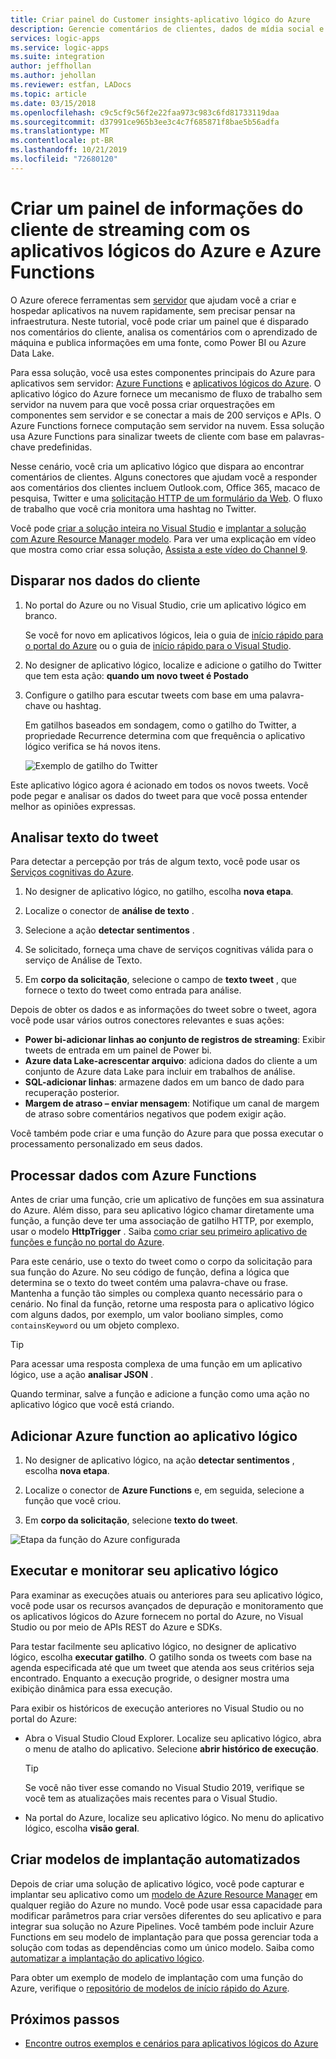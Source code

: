 ```yaml
---
title: Criar painel do Customer insights-aplicativo lógico do Azure
description: Gerencie comentários de clientes, dados de mídia social e muito mais criando um painel de clientes com aplicativos lógicos do Azure e Azure Functions
services: logic-apps
ms.service: logic-apps
ms.suite: integration
author: jeffhollan
ms.author: jehollan
ms.reviewer: estfan, LADocs
ms.topic: article
ms.date: 03/15/2018
ms.openlocfilehash: c9c5cf9c56f2e22faa973c983c6fd81733119daa
ms.sourcegitcommit: d37991ce965b3ee3c4c7f685871f8bae5b56adfa
ms.translationtype: MT
ms.contentlocale: pt-BR
ms.lasthandoff: 10/21/2019
ms.locfileid: "72680120"
---
```

# <a name="create-a-streaming-customer-insights-dashboard-with-azure-logic-apps-and-azure-functions"></a>Criar um painel de informações do cliente de streaming com os aplicativos lógicos do Azure e Azure Functions

O Azure oferece ferramentas sem [servidor](https://azure.microsoft.com/solutions/serverless/) que ajudam você a criar e hospedar aplicativos na nuvem rapidamente, sem precisar pensar na infraestrutura. Neste tutorial, você pode criar um painel que é disparado nos comentários do cliente, analisa os comentários com o aprendizado de máquina e publica informações em uma fonte, como Power BI ou Azure Data Lake.

Para essa solução, você usa estes componentes principais do Azure para aplicativos sem servidor: [Azure Functions](https://azure.microsoft.com/services/functions/) e [aplicativos lógicos do Azure](https://azure.microsoft.com/services/logic-apps/).
O aplicativo lógico do Azure fornece um mecanismo de fluxo de trabalho sem servidor na nuvem para que você possa criar orquestrações em componentes sem servidor e se conectar a mais de 200 serviços e APIs. O Azure Functions fornece computação sem servidor na nuvem. Essa solução usa Azure Functions para sinalizar tweets de cliente com base em palavras-chave predefinidas.

Nesse cenário, você cria um aplicativo lógico que dispara ao encontrar comentários de clientes. Alguns conectores que ajudam você a responder aos comentários dos clientes incluem Outlook.com, Office 365, macaco de pesquisa, Twitter e uma [solicitação HTTP de um formulário da Web](https://blogs.msdn.microsoft.com/logicapps/2017/01/30/calling-a-logic-app-from-an-html-form/). O fluxo de trabalho que você cria monitora uma hashtag no Twitter.

Você pode [criar a solução inteira no Visual Studio](../logic-apps/quickstart-create-logic-apps-with-visual-studio.md) e [implantar a solução com Azure Resource Manager modelo](../logic-apps/logic-apps-deploy-azure-resource-manager-templates.md). Para ver uma explicação em vídeo que mostra como criar essa solução, [Assista a este vídeo do Channel 9](https://aka.ms/logicappsdemo). 

## <a name="trigger-on-customer-data"></a>Disparar nos dados do cliente

1. No portal do Azure ou no Visual Studio, crie um aplicativo lógico em branco. 

   Se você for novo em aplicativos lógicos, leia o guia de [início rápido para o portal do Azure](../logic-apps/quickstart-create-first-logic-app-workflow.md) ou o guia de [início rápido para o Visual Studio](../logic-apps/quickstart-create-logic-apps-with-visual-studio.md).

2. No designer de aplicativo lógico, localize e adicione o gatilho do Twitter que tem esta ação: **quando um novo tweet é Postado**

3. Configure o gatilho para escutar tweets com base em uma palavra-chave ou hashtag.

   Em gatilhos baseados em sondagem, como o gatilho do Twitter, a propriedade Recurrence determina com que frequência o aplicativo lógico verifica se há novos itens.

   ![Exemplo de gatilho do Twitter][1]

Este aplicativo lógico agora é acionado em todos os novos tweets. Você pode pegar e analisar os dados do tweet para que você possa entender melhor as opiniões expressas. 

## <a name="analyze-tweet-text"></a>Analisar texto do tweet

Para detectar a percepção por trás de algum texto, você pode usar os [Serviços cognitivas do Azure](https://azure.microsoft.com/services/cognitive-services/).

1. No designer de aplicativo lógico, no gatilho, escolha **nova etapa**.

2. Localize o conector de **análise de texto** .

3. Selecione a ação **detectar sentimentos** .

4. Se solicitado, forneça uma chave de serviços cognitivas válida para o serviço de Análise de Texto.

5. Em **corpo da solicitação**, selecione o campo de **texto tweet** , que fornece o texto do tweet como entrada para análise.

Depois de obter os dados e as informações do tweet sobre o tweet, agora você pode usar vários outros conectores relevantes e suas ações:

* **Power bi-adicionar linhas ao conjunto de registros de streaming**: Exibir tweets de entrada em um painel de Power bi.
* **Azure data Lake-acrescentar arquivo**: adiciona dados do cliente a um conjunto de Azure data Lake para incluir em trabalhos de análise.
* **SQL-adicionar linhas**: armazene dados em um banco de dado para recuperação posterior.
* **Margem de atraso – enviar mensagem**: Notifique um canal de margem de atraso sobre comentários negativos que podem exigir ação.

Você também pode criar e uma função do Azure para que possa executar o processamento personalizado em seus dados. 

## <a name="process-data-with-azure-functions"></a>Processar dados com Azure Functions

Antes de criar uma função, crie um aplicativo de funções em sua assinatura do Azure. Além disso, para seu aplicativo lógico chamar diretamente uma função, a função deve ter uma associação de gatilho HTTP, por exemplo, usar o modelo **HttpTrigger** . Saiba [como criar seu primeiro aplicativo de funções e função no portal do Azure](../azure-functions/functions-create-first-azure-function-azure-portal.md).

Para este cenário, use o texto do tweet como o corpo da solicitação para sua função do Azure. No seu código de função, defina a lógica que determina se o texto do tweet contém uma palavra-chave ou frase. Mantenha a função tão simples ou complexa quanto necessário para o cenário.
No final da função, retorne uma resposta para o aplicativo lógico com alguns dados, por exemplo, um valor booliano simples, como `containsKeyword` ou um objeto complexo.

> [!TIP]
> Para acessar uma resposta complexa de uma função em um aplicativo lógico, use a ação **analisar JSON** .

Quando terminar, salve a função e adicione a função como uma ação no aplicativo lógico que você está criando.

## <a name="add-azure-function-to-logic-app"></a>Adicionar Azure function ao aplicativo lógico

1. No designer de aplicativo lógico, na ação **detectar sentimentos** , escolha **nova etapa**.

2. Localize o conector de **Azure Functions** e, em seguida, selecione a função que você criou.

3. Em **corpo da solicitação**, selecione **texto do tweet**.

![Etapa da função do Azure configurada][2]

## <a name="run-and-monitor-your-logic-app"></a>Executar e monitorar seu aplicativo lógico

Para examinar as execuções atuais ou anteriores para seu aplicativo lógico, você pode usar os recursos avançados de depuração e monitoramento que os aplicativos lógicos do Azure fornecem no portal do Azure, no Visual Studio ou por meio de APIs REST do Azure e SDKs.

Para testar facilmente seu aplicativo lógico, no designer de aplicativo lógico, escolha **executar gatilho**. O gatilho sonda os tweets com base na agenda especificada até que um tweet que atenda aos seus critérios seja encontrado. Enquanto a execução progride, o designer mostra uma exibição dinâmica para essa execução.

Para exibir os históricos de execução anteriores no Visual Studio ou no portal do Azure: 

* Abra o Visual Studio Cloud Explorer. Localize seu aplicativo lógico, abra o menu de atalho do aplicativo. Selecione **abrir histórico de execução**.

  > [!TIP]
  > Se você não tiver esse comando no Visual Studio 2019, verifique se você tem as atualizações mais recentes para o Visual Studio.

* Na portal do Azure, localize seu aplicativo lógico. No menu do aplicativo lógico, escolha **visão geral**. 

## <a name="create-automated-deployment-templates"></a>Criar modelos de implantação automatizados

Depois de criar uma solução de aplicativo lógico, você pode capturar e implantar seu aplicativo como um [modelo de Azure Resource Manager](../azure-resource-manager/template-deployment-overview.md) em qualquer região do Azure no mundo. Você pode usar essa capacidade para modificar parâmetros para criar versões diferentes do seu aplicativo e para integrar sua solução no Azure Pipelines. Você também pode incluir Azure Functions em seu modelo de implantação para que possa gerenciar toda a solução com todas as dependências como um único modelo. Saiba como [automatizar a implantação do aplicativo lógico](logic-apps-azure-resource-manager-templates-overview.md).

Para obter um exemplo de modelo de implantação com uma função do Azure, verifique o [repositório de modelos de início rápido do Azure](https://github.com/Azure/azure-quickstart-templates/tree/master/101-function-app-create-dynamic).

## <a name="next-steps"></a>Próximos passos

* [Encontre outros exemplos e cenários para aplicativos lógicos do Azure](logic-apps-examples-and-scenarios.md)

<!-- Image References -->
[1]: ./media/logic-apps-scenario-social-serverless/twitter.png
[2]: ./media/logic-apps-scenario-social-serverless/function.png
